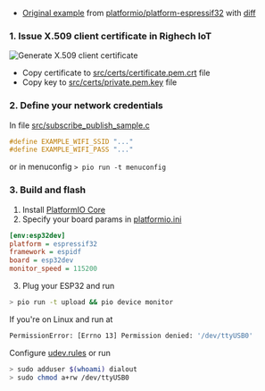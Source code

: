 
- [Original example](https://github.com/platformio/platform-espressif32/tree/v3.1.1/examples/espidf-aws-iot) from [platformio/platform-espressif32](https://github.com/platformio/platform-espressif32) with [diff](https://github.com/Rightech/ric-examples/commit/76ae37dcc44ec72e0eff876398967eefda2c2e1a)

### 1. Issue X.509 client certificate in Righech IoT

![Generate X.509 client certificate](../../.assets/mqtt-issue-cert.gif)

- Copy certificate to [src/certs/certificate.pem.crt](./src/certs/certificate.pem.crt) file
- Copy key to [src/certs/private.pem.key](./src/certs/private.pem.key) file

### 2. Define your network credentials 

In file [src/subscribe_publish_sample.c](./src/subscribe_publish_sample.c#L55-L62)
```cpp
#define EXAMPLE_WIFI_SSID "..."
#define EXAMPLE_WIFI_PASS "..."
```

or in menuconfig `> pio run -t menuconfig`

### 3. Build and flash

1. Install [PlatformIO Core](https://docs.platformio.org/en/latest/core/installation.html)
2. Specify your board params in [platformio.ini](./platformio.ini)
```ini
[env:esp32dev]
platform = espressif32
framework = espidf
board = esp32dev
monitor_speed = 115200
```
3. Plug your ESP32 and run

```bash
> pio run -t upload && pio device monitor
```

If you're on Linux and run at
```bash
PermissionError: [Errno 13] Permission denied: '/dev/ttyUSB0'
```

Configure [udev.rules](https://docs.platformio.org/en/latest/faq.html#platformio-udev-rules) or run
```bash
> sudo adduser $(whoami) dialout
> sudo chmod a+rw /dev/ttyUSB0
```
